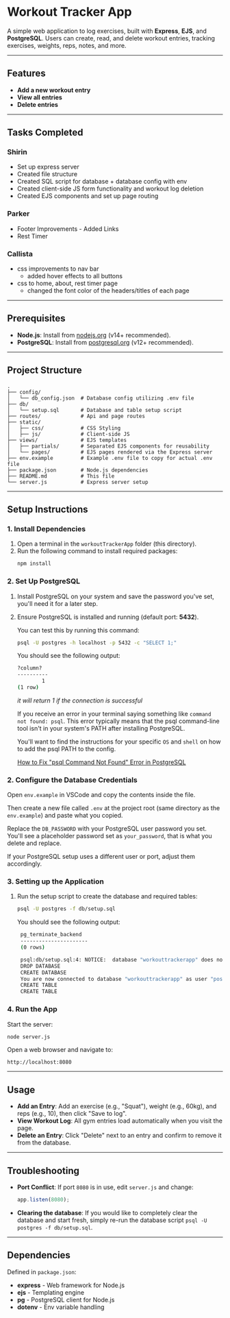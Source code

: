 # Workout Tracker App

A simple web application to log exercises, built with **Express**, **EJS**, and **PostgreSQL**. Users can create, read, and delete workout entries, tracking exercises, weights, reps, notes, and more.

---

## Features

- **Add a new workout entry**
- **View all entries**
- **Delete entries**

---

## Tasks Completed

### Shirin

- Set up express server
- Created file structure
- Created SQL script for database + database config with env
- Created client-side JS form functionality and workout log deletion
- Created EJS components and set up page routing 

### Parker

- Footer Improvements - Added Links
- Rest Timer 

### Callista 
 - css improvements to nav bar
   - added hover effects to all buttons
 - css to home, about, rest timer page
   - changed the font color of the headers/titles of each page

---

## Prerequisites

- **Node.js**: Install from [nodejs.org](https://nodejs.org/) (v14+ recommended).
- **PostgreSQL**: Install from [postgresql.org](https://www.postgresql.org/download/) (v12+ recommended).

---

## Project Structure

```
.
├── config/
│   └── db_config.json  # Database config utilizing .env file
├── db/
│   └── setup.sql       # Database and table setup script
├── routes/             # Api and page routes
├── static/
│   ├── css/            # CSS Styling
│   ├── js/             # Client-side JS
├── views/              # EJS templates
│   ├── partials/       # Separated EJS components for reusability
│   └── pages/          # EJS pages rendered via the Express server
├── env.example         # Example .env file to copy for actual .env file
├── package.json        # Node.js dependencies
├── README.md           # This file
└── server.js           # Express server setup
```

---

## Setup Instructions

### 1. Install Dependencies

1. Open a terminal in the `workoutTrackerApp` folder (this directory).
2. Run the following command to install required packages:
   ```bash
   npm install
   ```

### 2. Set Up PostgreSQL

1. Install PostgreSQL on your system and save the password you've set, you'll need it for a later step.

2. Ensure PostgreSQL is installed and running (default port: **5432**).

   You can test this by running this command:

   ```bash
   psql -U postgres -h localhost -p 5432 -c "SELECT 1;"
   ```

   You should see the following output:

   ```bash
   ?column?
   ----------
           1
   (1 row)
   ```

   _it will return 1 if the connection is successful_

   If you receive an error in your terminal saying something like `command not found: psql`. This error typically means that the psql command-line tool isn't in your system's PATH after installing PostgreSQL.

   You'll want to find the instructions for your specific `OS` and `shell` on how to add the psql PATH to the config.

   [How to Fix "psql Command Not Found" Error in PostgreSQL](https://www.w3resource.com/PostgreSQL/snippets/psql-command-not-found.php#google_vignette)

### 2. Configure the Database Credentials

Open `env.example` in VSCode and copy the contents inside the file.

Then create a new file called `.env` at the project root (same directory as the `env.example`) and paste what you copied.

Replace the `DB_PASSWORD` with your PostgreSQL user password you set. You'll see a placeholder password set as `your_password`, that is what you delete and replace.

If your PostgreSQL setup uses a different user or port, adjust them accordingly.

### 3. Setting up the Application

1. Run the setup script to create the database and required tables:

   ```bash
   psql -U postgres -f db/setup.sql
   ```

   You should see the following output:

   ```bash
    pg_terminate_backend
    ----------------------
    (0 rows)

    psql:db/setup.sql:4: NOTICE:  database "workouttrackerapp" does not exist, skipping
    DROP DATABASE
    CREATE DATABASE
    You are now connected to database "workouttrackerapp" as user "postgres".
    CREATE TABLE
    CREATE TABLE
   ```

### 4. Run the App

Start the server:

```bash
node server.js
```

Open a web browser and navigate to:

```
http://localhost:8080
```

---

## Usage

- **Add an Entry**: Add an exercise (e.g., "Squat"), weight (e.g., 60kg), and reps (e.g., 10), then click "Save to log".
- **View Workout Log**: All gym entries load automatically when you visit the page.
- **Delete an Entry**: Click "Delete" next to an entry and confirm to remove it from the database.

---

## Troubleshooting

- **Port Conflict**: If port `8080` is in use, edit `server.js` and change:

  ```javascript
  app.listen(8080);
  ```

- **Clearing the database**: If you would like to completely clear the database and start fresh, simply re-run the database script `psql -U postgres -f db/setup.sql`.

---

## Dependencies

Defined in `package.json`:

- **express** - Web framework for Node.js
- **ejs** - Templating engine
- **pg** - PostgreSQL client for Node.js
- **dotenv** - Env variable handling
